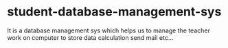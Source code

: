 # student-database-management-sys
It is a database management sys which helps us to manage the teacher work on computer to store data calculation send mail etc...
